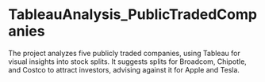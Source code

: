 # TableauAnalysis_PublicTradedCompanies
The project analyzes five publicly traded companies, using Tableau for visual insights into stock splits. It suggests splits for Broadcom, Chipotle, and Costco to attract investors, advising against it for Apple and Tesla.
